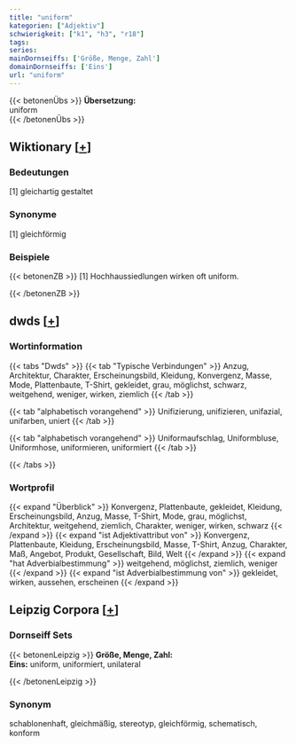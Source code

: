 ```yaml
---
title: "uniform"
kategorien: ["Adjektiv"]
schwierigkeit: ["k1", "h3", "r18"]
tags:
series:
mainDornseiffs: ['Größe, Menge, Zahl']
domainDornseiffs: ['Eins']
url: "uniform"
---
```


{{< betonenÜbs >}}
**Übersetzung:**  
uniform  
{{< /betonenÜbs >}}

## Wiktionary [[+](https://de.wiktionary.org/wiki/uniform)]

### Bedeutungen
[1] gleichartig gestaltet  

### Synonyme
[1] gleichförmig  

### Beispiele
{{< betonenZB >}}
[1] Hochhaussiedlungen wirken oft uniform.  

{{< /betonenZB >}}


## dwds [[+](https://www.dwds.de/wb/uniform)]

### Wortinformation
{{< tabs "Dwds" >}}
{{< tab "Typische Verbindungen" >}}
Anzug, Architektur, Charakter, Erscheinungsbild, Kleidung, Konvergenz, Masse, Mode, Plattenbaute, T-Shirt, gekleidet, grau, möglichst, schwarz, weitgehend, weniger, wirken, ziemlich
{{< /tab >}}

{{< tab "alphabetisch vorangehend" >}}
Unifizierung, unifizieren, unifazial, unifarben, uniert
{{< /tab >}}

{{< tab "alphabetisch vorangehend" >}}
Uniformaufschlag, Uniformbluse, Uniformhose, uniformieren, uniformiert
{{< /tab >}}

{{< /tabs >}}

### Wortprofil
{{< expand "Überblick" >}} Konvergenz, Plattenbaute, gekleidet, Kleidung, Erscheinungsbild, Anzug, Masse, T-Shirt, Mode, grau, möglichst, Architektur, weitgehend, ziemlich, Charakter, weniger, wirken, schwarz {{< /expand >}}
{{< expand "ist Adjektivattribut von" >}} Konvergenz, Plattenbaute, Kleidung, Erscheinungsbild, Masse, T-Shirt, Anzug, Charakter, Maß, Angebot, Produkt, Gesellschaft, Bild, Welt {{< /expand >}}
{{< expand "hat Adverbialbestimmung" >}} weitgehend, möglichst, ziemlich, weniger {{< /expand >}}
{{< expand "ist Adverbialbestimmung von" >}} gekleidet, wirken, aussehen, erscheinen {{< /expand >}}

## Leipzig Corpora [[+](https://corpora.uni-leipzig.de/en/res?word=uniform&corpusId=deu_newscrawl-public_2018)]

### Dornseiff Sets
{{< betonenLeipzig >}}
**Größe, Menge, Zahl:**  
**Eins:** uniform, uniformiert, unilateral  

{{< /betonenLeipzig >}}

### Synonym
schablonenhaft, gleichmäßig, stereotyp, gleichförmig, schematisch, konform

